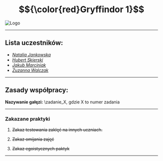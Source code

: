 # $${\color{red}Gryffindor 1}$$

![Logo](imgs/gryffindor_logo.jpg)

---

## **Lista uczestników:**

- [*Natalia Jankowska*](https://github.com/nataliajankowska)
- [*Hubert Skierski*](https://github.com/skierhu1UEP)
- [*Jakub Marciniak*](https://github.com/kvbek)
- [*Zuzanna Walczak*](https://github.com/zwalczak)

---

## **Zasady współpracy:**

**Nazywanie gałęzi:** \zadanie_X\, gdzie X to numer zadania

---

### **Zakazane praktyki**

1. ~~Zakaz testowania zaklęć na innych uczniach.~~

2. ~~Zakaz omijania zajęć~~

3. ~~Zakaz egoistycznych paktyk~~

---